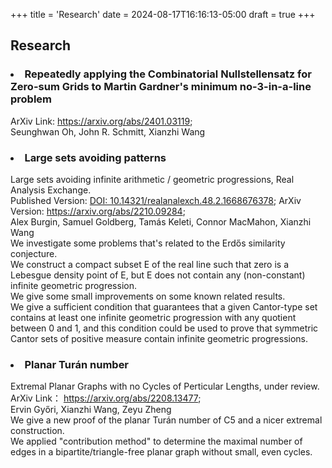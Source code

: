 +++
title = 'Research'
date = 2024-08-17T16:16:13-05:00
draft = true
+++




<h2>Research</h2>


<h3> <li> Repeatedly applying the Combinatorial Nullstellensatz for Zero-sum Grids to Martin Gardner's minimum no-3-in-a-line problem </li> </h3>
<div>
ArXiv Link: 
<a href="https://arxiv.org/abs/2401.03119" target="_blank">https://arxiv.org/abs/2401.03119</a>;
</div>

<div> Seunghwan Oh, John R. Schmitt, Xianzhi Wang  </div>

<h3> <li> Large sets avoiding patterns </li> </h3>
<div> Large sets avoiding infinite arithmetic / geometric progressions, Real Analysis Exchange. </div>
<div>
Published Version: 
<a href="https://doi.org/10.14321/realanalexch.48.2.1668676378" target="_blank">DOI: 10.14321/realanalexch.48.2.1668676378</a>;
ArXiv Version: 
<a href="https://arxiv.org/abs/2210.09284" target="_blank">https://arxiv.org/abs/2210.09284</a>;
</div>
<div> Alex Burgin, Samuel Goldberg, Tamás Keleti, Connor MacMahon, Xianzhi Wang  </div>
<div> We investigate some problems that's related to the Erdős similarity conjecture. </div>
<div> We construct a compact subset E of the real line such that zero is a Lebesgue density point of E, 
but E does not contain any (non-constant) infinite geometric progression. </div>
<div> We give some small improvements on some known related results. </div>
<div> We give a sufficient condition that guarantees that a given Cantor-type set 
contains at least one infinite geometric progression with any quotient between 0 and 1, 
and this condition could be used to prove that symmetric Cantor sets of  
positive measure contain infinite geometric progressions. </div>


<h3> <li> Planar Turán number </li> </h3>
<div>Extremal Planar Graphs with no Cycles of Perticular Lengths, under review. </div>
<div>
ArXiv Link： <a href="https://arxiv.org/abs/2208.13477" target="_blank">https://arxiv.org/abs/2208.13477</a>;
</div>
<div>Ervin Győri, Xianzhi Wang, Zeyu Zheng</div> 
<div>We give a new proof of the planar Turán number of C5 and a nicer extremal construction.</div>
<div> We applied "contribution method" to determine the maximal number of edges in 
a bipartite/triangle-free planar graph without small, even cycles.</div>
    
